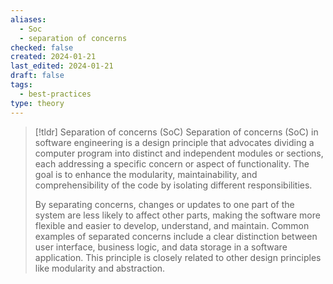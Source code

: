 ```yaml
---
aliases:
  - Soc
  - separation of concerns
checked: false
created: 2024-01-21
last_edited: 2024-01-21
draft: false
tags:
  - best-practices
type: theory
---
```

>[!tldr] Separation of concerns (SoC)
>Separation of concerns (SoC) in software engineering is a design principle that advocates dividing a computer program into distinct and independent modules or sections, each addressing a specific concern or aspect of functionality. The goal is to enhance the modularity, maintainability, and comprehensibility of the code by isolating different responsibilities.
>
>By separating concerns, changes or updates to one part of the system are less likely to affect other parts, making the software more flexible and easier to develop, understand, and maintain. Common examples of separated concerns include a clear distinction between user interface, business logic, and data storage in a software application. This principle is closely related to other design principles like modularity and abstraction.

